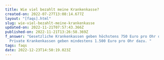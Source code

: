 ```yaml
---
title: Wie viel bezahlt meine Krankenkasse?
created-on: 2022-07-27T13:08:14.677Z
layout: "[faqs].html"
slug: wie-viel-bezahlt-meine-krankenkasse
updated-on: 2022-11-21T07:57:43.366Z
published-on: 2022-11-21T13:26:58.369Z
f_answer: "Gesetzliche Krankenkassen geben höchstens 750 Euro pro Ohr dazu.
  Private Krankenkassen geben mindestens 1.500 Euro pro Ohr dazu. "
tags: faqs
date: 2022-12-23T14:50:19.023Z
---
```

